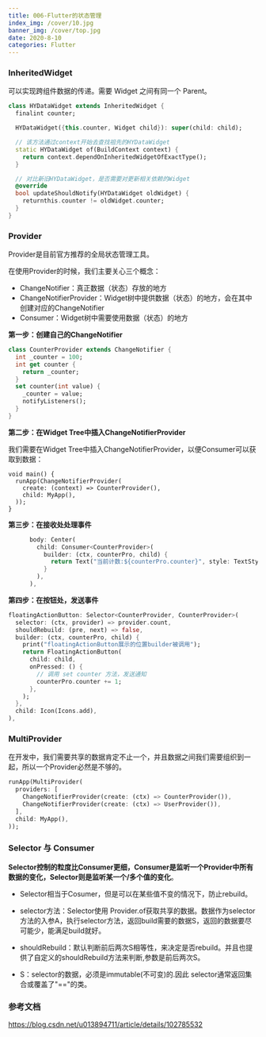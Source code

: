 ```yaml
---
title: 006-Flutter的状态管理
index_img: /cover/10.jpg
banner_img: /cover/top.jpg
date: 2020-8-10
categories: Flutter
---
```


### InheritedWidget

可以实现跨组件数据的传递。需要 Widget 之间有同一个 Parent。

```dart
class HYDataWidget extends InheritedWidget {
  finalint counter;

  HYDataWidget({this.counter, Widget child}): super(child: child);

  // 该方法通过context开始去查找祖先的HYDataWidget
  static HYDataWidget of(BuildContext context) {
    return context.dependOnInheritedWidgetOfExactType();
  }

  // 对比新旧HYDataWidget，是否需要对更新相关依赖的Widget
  @override
  bool updateShouldNotify(HYDataWidget oldWidget) {
    returnthis.counter != oldWidget.counter;
  }
}
```

### Provider

Provider是目前官方推荐的全局状态管理工具。

在使用Provider的时候，我们主要关心三个概念：

- ChangeNotifier：真正数据（状态）存放的地方
- ChangeNotifierProvider：Widget树中提供数据（状态）的地方，会在其中创建对应的ChangeNotifier
- Consumer：Widget树中需要使用数据（状态）的地方

**第一步：创建自己的ChangeNotifier**

```dart
class CounterProvider extends ChangeNotifier {
  int _counter = 100;
  int get counter {
    return _counter;
  }
  set counter(int value) {
    _counter = value;
    notifyListeners();
  }
}
```

**第二步：在Widget Tree中插入ChangeNotifierProvider**

我们需要在Widget Tree中插入ChangeNotifierProvider，以便Consumer可以获取到数据：

```
void main() {
  runApp(ChangeNotifierProvider(
    create: (context) => CounterProvider(),
    child: MyApp(),
  ));
}
```

**第三步：在接收处处理事件**

```dart
      body: Center(
        child: Consumer<CounterProvider>(
          builder: (ctx, counterPro, child) {
            return Text("当前计数:${counterPro.counter}", style: TextStyle(fontSize: 20, color: Colors.red),);
          }
        ),
      ),
```

**第四步：在按钮处，发送事件**

```dart
floatingActionButton: Selector<CounterProvider, CounterProvider>(
  selector: (ctx, provider) => provider.count,
  shouldRebuild: (pre, next) => false,
  builder: (ctx, counterPro, child) {
    print("floatingActionButton展示的位置builder被调用");
    return FloatingActionButton(
      child: child,
      onPressed: () {
        // 调用 set counter 方法，发送通知
        counterPro.counter += 1;
      },
    );
  },
  child: Icon(Icons.add),
),
```

### MultiProvider

在开发中，我们需要共享的数据肯定不止一个，并且数据之间我们需要组织到一起，所以一个Provider必然是不够的。

```dart
runApp(MultiProvider(
  providers: [
    ChangeNotifierProvider(create: (ctx) => CounterProvider()),
    ChangeNotifierProvider(create: (ctx) => UserProvider()),
  ],
  child: MyApp(),
));
```



### Selector 与 Consumer

**Selector控制的粒度比Consumer更细，Consumer是监听一个Provider中所有数据的变化，Selector则是监听某一个/多个值的变化**。

- Selector相当于Cosumer，但是可以在某些值不变的情况下，防止rebuild。

- selector方法：Selector使用 Provider.of获取共享的数据。数据作为selector方法的入参A，执行selector方法，返回build需要的数据S，返回的数据要尽可能少，能满足build就好。

- shouldRebuild：默认判断前后两次S相等性，来决定是否rebuild。并且也提供了自定义的shouldRebuild方法来判断,参数是前后两次S。

- S：selector的数据，必须是immutable(不可变)的.因此 selector通常返回集合或覆盖了"=="的类。

### 参考文档

https://blog.csdn.net/u013894711/article/details/102785532

